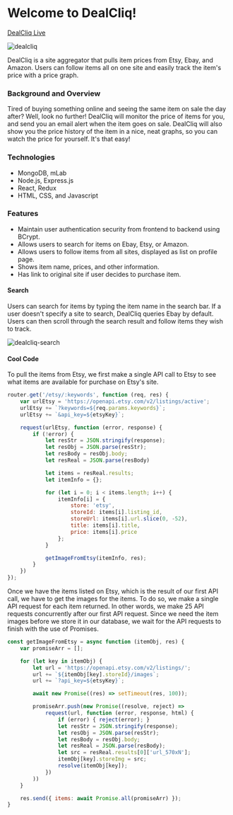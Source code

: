 # Welcome to DealCliq!

[DealCliq Live](http://deal-cliq.herokuapp.com/#/)

![dealcliq](https://i.imgur.com/F60E5cS.jpg)

DealCliq is a site aggregator that pulls item prices from Etsy, Ebay, and Amazon. Users can follow items all on one site and easily track the item's price with a price graph.

### Background and Overview
Tired of buying something online and seeing the same item on sale the day after? Well, look no further! DealCliq will monitor the price of items for you, and send you an email alert when the item goes on sale. DealCliq will also show you the price history of the item in a nice, neat graphs, so you can watch the price for yourself. It's that easy!

### Technologies
* MongoDB, mLab
* Node.js, Express.js
* React, Redux
* HTML, CSS, and Javascript

### Features
* Maintain user authentication security from frontend to backend using BCrypt.
* Allows users to search for items on Ebay, Etsy, or Amazon.
* Allows users to follow items from all sites, displayed as list on profile page.
* Shows item name, prices, and other information.
* Has link to original site if user decides to purchase item.

#### Search
Users can search for items by typing the item name in the search bar. If a user doesn't specify a site to search, DealCliq queries Ebay by default. Users can then scroll through the search result and follow items they wish to track.

![dealcliq-search](https://i.imgur.com/0KgzAwC.jpg)


#### Cool Code
To pull the items from Etsy, we first make a single API call to Etsy to see what items are available for purchase on Etsy's site.
```javascript
router.get('/etsy/:keywords', function (req, res) {
    var urlEtsy = 'https://openapi.etsy.com/v2/listings/active';
    urlEtsy += `?keywords=${req.params.keywords}`;
    urlEtsy += `&api_key=${etsyKey}`;

    request(urlEtsy, function (error, response) {
        if (!error) {
            let resStr = JSON.stringify(response);
            let resObj = JSON.parse(resStr);
            let resBody = resObj.body;
            let resReal = JSON.parse(resBody)

            let items = resReal.results;
            let itemInfo = {};

            for (let i = 0; i < items.length; i++) {
                itemInfo[i] = {
                    store: 'etsy',
                    storeId: items[i].listing_id,
                    storeUrl: items[i].url.slice(0, -52),
                    title: items[i].title,
                    price: items[i].price
                };
            }

            getImageFromEtsy(itemInfo, res);
        }
    })
});
```

Once we have the items listed on Etsy, which is the result of our first API call, we have to get the images for the items. To do so, we make a single API request for each item returned. In other words, we make 25 API requests concurrently after our first API request. Since we need the item images before we store it in our database, we wait for the API requests to finish with the use of Promises. 

```javascript
const getImageFromEtsy = async function (itemObj, res) {
    var promiseArr = [];

    for (let key in itemObj) {
        let url = 'https://openapi.etsy.com/v2/listings/';
        url += `${itemObj[key].storeId}/images`;
        url += `?api_key=${etsyKey}`;

        await new Promise((res) => setTimeout(res, 100));

        promiseArr.push(new Promise((resolve, reject) =>
            request(url, function (error, response, html) {
                if (error) { reject(error); }
                let resStr = JSON.stringify(response);
                let resObj = JSON.parse(resStr);
                let resBody = resObj.body;
                let resReal = JSON.parse(resBody);
                let src = resReal.results[0]['url_570xN'];
                itemObj[key].storeImg = src;
                resolve(itemObj[key]);
            })
        ))
    }

    res.send({ items: await Promise.all(promiseArr) });
}
```

